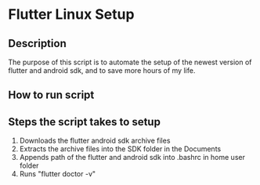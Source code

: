 # Flutter Linux Setup

## Description

The purpose of this script is to automate the setup of the newest version of flutter and android sdk, and to save more hours of my life. 

## How to run script


## Steps the script takes to setup

1. Downloads the flutter android sdk archive files
2. Extracts the archive files into the SDK folder in the Documents
3. Appends path of the flutter and android sdk into .bashrc in home user folder
4. Runs "flutter doctor -v"

